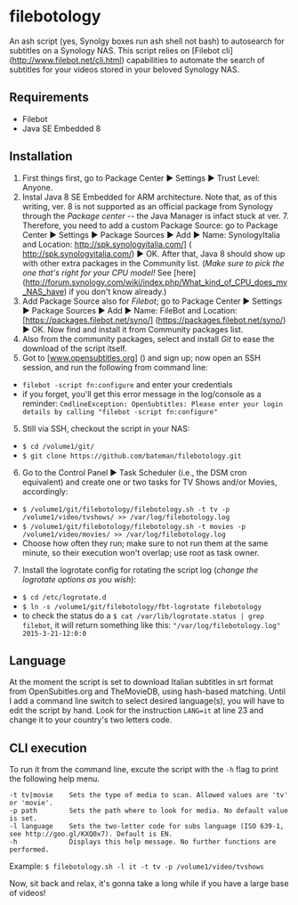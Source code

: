 # filebotology
An ash script (yes, Synolgy boxes run ash shell not bash) to autosearch for subtitles on a Synology NAS. This script relies on [Filebot cli] (http://www.filebot.net/cli.html) capabilities to automate the search of subtitles for your videos stored in your beloved Synology NAS.

## Requirements
  * Filebot
  * Java SE Embedded 8 

## Installation
  1. First things first, go to Package Center ► Settings ► Trust Level: Anyone.
  2. Instal Java 8 SE Embedded for ARM architecture. Note that, as of this writing, ver. 8 is not supported as an official package from Synology through the _Package center_ -- the Java Manager is infact stuck at ver. 7. Therefore, you need to add a custom Package Source: go to Package Center ► Settings ► Package Sources ► Add ► Name: SynologyItalia and Location:  http://spk.synologyitalia.com/] ( http://spk.synologyitalia.com/) ► OK. After that, Java 8 should show up with other extra packages in the Community list. (*Make sure to pick the one that's right for your CPU model!* See [here] (http://forum.synology.com/wiki/index.php/What_kind_of_CPU_does_my_NAS_have) if you don't know already.)
  2. Add Package Source also for _Filebot_; go to Package Center ► Settings ► Package Sources ► Add ► Name: FileBot and Location: [https://packages.filebot.net/syno/] (https://packages.filebot.net/syno/) ► OK. Now find and install it from Community packages list.
  3. Also from the community packages, select and install _Git_ to ease the download of the script itself.
  4. Got to [www.opensubtitles.org] () and sign up; now open an SSH session, and run the following from command line:
   * `filebot -script fn:configure` and enter your credentials
   * if you forget, you'll get this error message in the log/console as a reminder: `CmdlineException: OpenSubtitles: Please enter your login details by calling "filebot -script fn:configure"`
  5. Still via SSH, checkout the script in your NAS:
   * `$ cd /volume1/git/`
   * `$ git clone https://github.com/bateman/filebotology.git`
  6. Go to the Control Panel ► Task Scheduler (i.e., the DSM cron equivalent) and create one or two tasks for TV Shows and/or Movies, accordingly:
   * `$ /volume1/git/filebotology/filebotology.sh -t tv -p /volume1/video/tvshows/ >> /var/log/filebotology.log`
   * `$ /volume1/git/filebotology/filebotology.sh -t movies -p /volume1/video/movies/ >> /var/log/filebotology.log`
   * Choose how often they run; make sure to not run them at the same minute, so their execution won't overlap; use root as task owner.
  7. Install the logrotate config for rotating the script log (_change the logrotate options as you wish_):
   * `$ cd /etc/logrotate.d`
   * `$ ln -s /volume1/git/filebotology/fbt-logrotate filebotology`
   * to check the status do a `$ cat /var/lib/logrotate.status | grep filebot`, it will return something like this: `"/var/log/filebotology.log" 2015-3-21-12:0:0`

## Language
At the moment the script is set to download Italian subtitles in srt format from OpenSubitles.org and TheMovieDB, using hash-based matching. Until I add a command line switch to select desired language(s), you will have to edit the script by hand. Look for the instruction `LANG=it` at line 23 and change it to your country's two letters code.

## CLI execution
To run it from the command line,  excute the script with the `-h` flag to print the following help menu.
```
-t tv|movie    Sets the type of media to scan. Allowed values are 'tv' or 'movie'.
-p path        Sets the path where to look for media. No default value is set.
-l language    Sets the two-letter code for subs language (ISO 639-1, see http://goo.gl/KXQ0x7). Default is EN.
-h             Displays this help message. No further functions are performed.
```

Example: `$ filebotology.sh -l it -t tv -p /volume1/video/tvshows`

Now, sit back and relax, it's gonna take a long while if you have a large base of videos!
